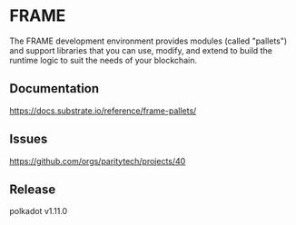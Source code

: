 # FRAME

The FRAME development environment provides modules (called "pallets") and support libraries that you can use, modify,
and extend to build the runtime logic to suit the needs of your blockchain.

## Documentation

https://docs.substrate.io/reference/frame-pallets/

## Issues

https://github.com/orgs/paritytech/projects/40


## Release

polkadot v1.11.0
